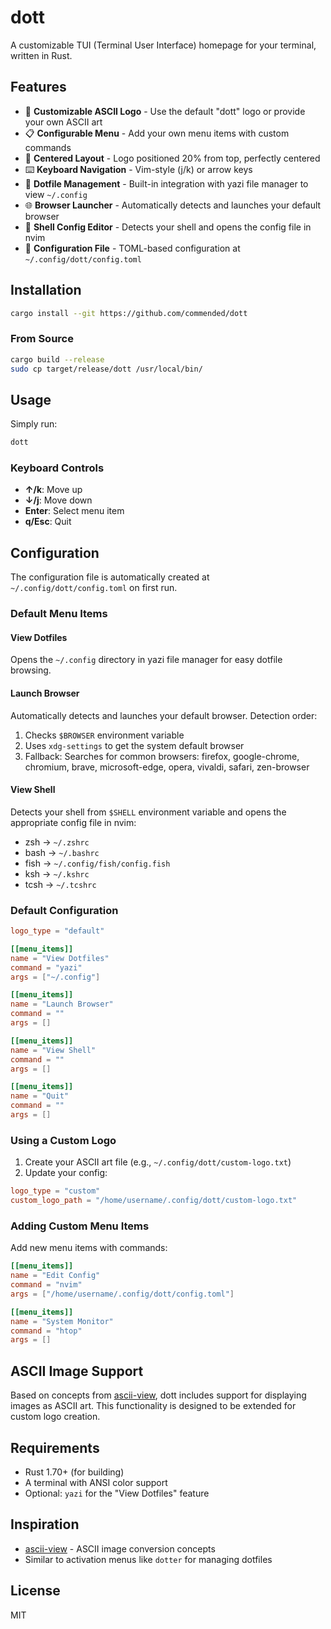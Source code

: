 # dott

A customizable TUI (Terminal User Interface) homepage for your terminal, written in Rust.

## Features

- 🎨 **Customizable ASCII Logo** - Use the default "dott" logo or provide your own ASCII art
- 📋 **Configurable Menu** - Add your own menu items with custom commands
- 🎯 **Centered Layout** - Logo positioned 20% from top, perfectly centered
- ⌨️ **Keyboard Navigation** - Vim-style (j/k) or arrow keys
- 📁 **Dotfile Management** - Built-in integration with yazi file manager to view `~/.config`
- 🌐 **Browser Launcher** - Automatically detects and launches your default browser
- 🐚 **Shell Config Editor** - Detects your shell and opens the config file in nvim
- 🔧 **Configuration File** - TOML-based configuration at `~/.config/dott/config.toml`

## Installation

```bash
cargo install --git https://github.com/commended/dott
```

### From Source

```bash
cargo build --release
sudo cp target/release/dott /usr/local/bin/
```

## Usage

Simply run:

```bash
dott
```

### Keyboard Controls

- **↑/k**: Move up
- **↓/j**: Move down  
- **Enter**: Select menu item
- **q/Esc**: Quit

## Configuration

The configuration file is automatically created at `~/.config/dott/config.toml` on first run.

### Default Menu Items

#### View Dotfiles
Opens the `~/.config` directory in yazi file manager for easy dotfile browsing.

#### Launch Browser
Automatically detects and launches your default browser. Detection order:
1. Checks `$BROWSER` environment variable
2. Uses `xdg-settings` to get the system default browser
3. Fallback: Searches for common browsers: firefox, google-chrome, chromium, brave, microsoft-edge, opera, vivaldi, safari, zen-browser

#### View Shell
Detects your shell from `$SHELL` environment variable and opens the appropriate config file in nvim:
- zsh → `~/.zshrc`
- bash → `~/.bashrc`
- fish → `~/.config/fish/config.fish`
- ksh → `~/.kshrc`
- tcsh → `~/.tcshrc`

### Default Configuration

```toml
logo_type = "default"

[[menu_items]]
name = "View Dotfiles"
command = "yazi"
args = ["~/.config"]

[[menu_items]]
name = "Launch Browser"
command = ""
args = []

[[menu_items]]
name = "View Shell"
command = ""
args = []

[[menu_items]]
name = "Quit"
command = ""
args = []
```

### Using a Custom Logo

1. Create your ASCII art file (e.g., `~/.config/dott/custom-logo.txt`)
2. Update your config:

```toml
logo_type = "custom"
custom_logo_path = "/home/username/.config/dott/custom-logo.txt"
```

### Adding Custom Menu Items

Add new menu items with commands:

```toml
[[menu_items]]
name = "Edit Config"
command = "nvim"
args = ["/home/username/.config/dott/config.toml"]

[[menu_items]]
name = "System Monitor"
command = "htop"
args = []
```

## ASCII Image Support

Based on concepts from [ascii-view](https://github.com/gouwsxander/ascii-view), dott includes support for displaying images as ASCII art. This functionality is designed to be extended for custom logo creation.

## Requirements

- Rust 1.70+ (for building)
- A terminal with ANSI color support
- Optional: `yazi` for the "View Dotfiles" feature

## Inspiration

- [ascii-view](https://github.com/gouwsxander/ascii-view) - ASCII image conversion concepts
- Similar to activation menus like `dotter` for managing dotfiles

## License

MIT

